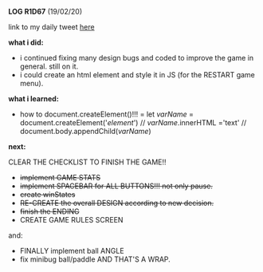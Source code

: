 **LOG R1D67** (19/02/20)

link to my daily tweet [here](https://twitter.com/Nightcoder2/status/1230029899810902016)

**what i did:**

- i continued fixing many design bugs and coded to improve the game in general. still on it.
- i could create an html element and style it in JS (for the RESTART game menu).

**what i learned:**

- how to document.createElement()!!! = let *varName* = document.createElement('*element*') // *varName*.innerHTML ='text' // document.body.appendChild(*varName*)  

**next:**

CLEAR THE CHECKLIST TO FINISH THE GAME!!

- ~~implement GAME STATS~~
- ~~implement SPACEBAR for ALL BUTTONS!!! not only pause.~~
- ~~create winStates~~
- ~~RE-CREATE the overall DESIGN according to new decision.~~
- ~~finish the ENDING~~
- CREATE GAME RULES SCREEN 

and:

- FINALLY implement ball ANGLE
- fix minibug ball/paddle AND THAT'S A WRAP.
